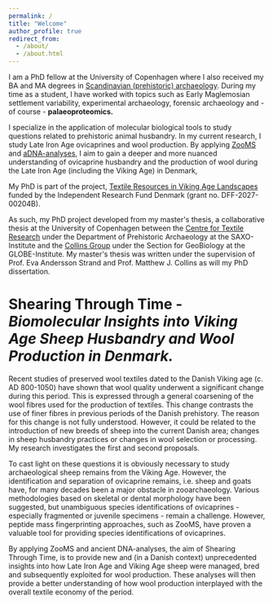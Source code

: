 ```yaml
---
permalink: /
title: "Welcome"
author_profile: true
redirect_from: 
  - /about/
  - /about.html
---
```


I am a PhD fellow at the University of Copenhagen where I also received my BA and MA degrees in [Scandinavian (prehistoric) archaeology](https://saxo.ku.dk/forskning/forhistorisk-arkaeologi/). During my time as a student, I have worked with topics such as Early Maglemosian settlement variability, experimental archaeology, forensic archaeology and - of course - **palaeoproteomics.**

I specialize in the application of molecular biological tools to study questions related to prehistoric animal husbandry. In my current research, I study Late Iron Age ovicaprines and wool production. By applying [ZooMS](https://en.wikipedia.org/wiki/ZooMS) and [aDNA-analyses](https://en.wikipedia.org/wiki/Ancient_DNA), I aim to gain a deeper and more nuanced understanding of ovicaprine husbandry and the production of wool during the Late Iron Age (including the Viking Age) in Denmark,

My PhD is part of the project, [Textile Resources in Viking Age Landscapes](https://ctr.hum.ku.dk/research-programmes-and-projects/trival/) funded by the Independent Research Fund Denmark (grant no. DFF-2027-00204B).

As such, my PhD project developed from my master's thesis, a collaborative thesis at the University of Copenhagen between the [Centre for Textile Research](https://ctr.hum.ku.dk/) under the Department of Prehistoric Archaeology at the SAXO-Institute and the [Collins Group](https://globe.ku.dk/research/geobiology/collins-group/) under the Section for GeoBiology at the GLOBE-Institute. My master's thesis was written under the supervision of Prof. Eva Andersson Strand and Prof. Matthew J. Collins as will my PhD dissertation.

**Shearing Through Time** - *Biomolecular Insights into Viking Age Sheep Husbandry and Wool Production in Denmark.*
====

Recent studies of preserved wool textiles dated to the Danish Viking age (c. AD 800-1050) have shown that wool quality underwent a significant change during this period. This is expressed through a general coarsening of the wool fibres used for the production of textiles. This change contrasts the use of finer fibres in previous periods of the Danish prehistory. The reason for this change is not fully understood. However, it could be related to the introduction of new breeds of sheep into the current Danish area; changes in sheep husbandry practices or changes in wool selection or processing. My research investigates the first and second proposals. 

To cast light on these questions it is obviously necessary to study archaeological sheep remains from the Viking Age. However, the identification and separation of ovicaprine remains, i.e. sheep and goats have, for many decades been a major obstacle in zooarchaeology. Various methodologies based on skeletal or dental morphology have been suggested, but unambiguous species identifications of ovicaprines - especially fragmented or juvenile specimens - remain a challenge.  However, peptide mass fingerprinting approaches, such as ZooMS, have proven a valuable tool for providing species identifications of ovicaprines.

By applying ZooMS and ancient DNA-analyses, the aim of Shearing Through Time, is to provide new and (in a Danish context) unprecedented insights into how Late Iron Age and Viking Age sheep were managed, bred and subsequently exploited for wool production. These analyses will then provide a better understanding of how wool production interplayed with the overall textile economy of the period.

